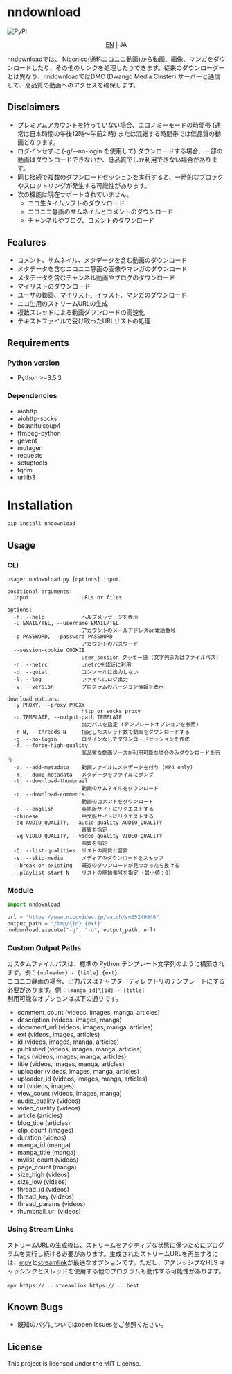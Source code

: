 # nndownload

![PyPI](https://img.shields.io/pypi/v/nndownload.svg)

<p align='center'>
    <a href='./README.md'>EN</a> | JA
</p>

nndownloadでは、 [Niconico](http://nicovideo.jp)(通称ニコニコ動画)から動画、画像、マンガをダウンロードしたり、その他のリンクを処理したりできます。従来のダウンローダーとは異なり、nndownloadではDMC (Dwango Media Cluster) サーバーと通信して、高品質の動画へのアクセスを確保します。

## Disclaimers
- [プレミアムアカウント](https://secure.nicovideo.jp/secure/premium_detail/)を持っていない場合、エコノミーモードの時間帯  (通常は日本時間の午後12時～午前2 時) または混雑する時間帯では低品質の動画となります。
- ログインせずに (-g/--no-login を使用して) ダウンロードする場合、一部の動画はダウンロードできないか、低品質でしか利用できない場合があります。
- 同じ接続で複数のダウンロードセッションを実行すると、一時的なブロックやスロットリングが発生する可能性があります。
- 次の機能は現在サポートされていません。
  - ニコ生タイムシフトのダウンロード
  - ニコニコ静画のサムネイルとコメントのダウンロード
  - チャンネルやブログ、コメントのダウンロード


## Features
 - コメント、サムネイル、メタデータを含む動画のダウンロード
 - メタデータを含むニコニコ静画の画像やマンガのダウンロード
 - メタデータを含むチャンネル動画やブログのダウンロード
 - マイリストのダウンロード
 - ユーザの動画、マイリスト、イラスト、マンガのダウンロード
 - ニコ生用のストリームURLの生成
 - 複数スレッドによる動画ダウンロードの高速化
 - テキストファイルで受け取ったURLリストの処理

## Requirements
### Python version
- Python >=3.5.3

### Dependencies
- aiohttp
- aiohttp-socks
- beautifulsoup4
- ffmpeg-python
- gevent
- mutagen
- requests
- setuptools
- tqdm
- urllib3

# Installation
```bash
pip install nndownload
```

## Usage
### CLI
```
usage: nndownload.py [options] input

positional arguments:
  input                 URLs or files

options:
  -h, --help            ヘルプメッセージを表示
  -u EMAIL/TEL, --username EMAIL/TEL
                        アカウントのメールアドレスor電話番号
  -p PASSWORD, --password PASSWORD
                        アカウントのパスワード
  --session-cookie COOKIE
                        user_session クッキー値 (文字列またはファイルパス)
  -n, --netrc           .netrcを認証に利用
  -q, --quiet           コンソールに出力しない
  -l, --log             ファイルにログ出力
  -v, --version         プログラムのバージョン情報を表示

download options:
  -y PROXY, --proxy PROXY
                        http or socks proxy
  -o TEMPLATE, --output-path TEMPLATE
                        出力パスを指定 (テンプレートオプションを参照)
  -r N, --threads N     指定したスレッド数で動画をダウンロードする
  -g, --no-login        ログインなしでダウンロードセッションを作成
  -f, --force-high-quality
                        高品質な動画ソースが利用可能な場合のみダウンロードを行う
  -a, --add-metadata    動画ファイルにメタデータを付与 (MP4 only)
  -m, --dump-metadata   メタデータをファイルにダンプ
  -t, --download-thumbnail
                        動画のサムネイルをダウンロード
  -c, --download-comments
                        動画のコメントをダウンロード
  -e, --english         英語版サイトにリクエストする
  -chinese              中文版サイトにリクエストする
  -aq AUDIO_QUALITY, --audio-quality AUDIO_QUALITY
                        音質を指定
  -vq VIDEO_QUALITY, --video-quality VIDEO_QUALITY
                        画質を指定
  -Q, --list-qualities  リストの画質と音質
  -s, --skip-media      メディアのダウンロードをスキップ
  --break-on-existing   既存のダウンロードが見つかったら抜ける
  --playlist-start N    リストの開始番号を指定 (最小値：0)
```

### Module
```python
import nndownload

url = "https://www.nicovideo.jp/watch/sm35249846"
output_path = "/tmp/{id}.{ext}"
nndownload.execute("-g", "-o", output_path, url)
```

### Custom Output Paths
カスタムファイルパスは、標準の Python テンプレート文字列のように構築されます。例：`{uploader} - {title}.{ext}`  
ニコニコ静画の場合、出力パスはチャプターディレクトリのテンプレートにする必要があります。例：`{manga_id}\{id} - {title}`  
利用可能なオプションは以下の通りです。

- comment_count (videos, images, manga, articles)
- description (videos, images, manga)
- document_url (videos, images, manga, articles)
- ext (videos, images, articles)
- id (videos, images, manga, articles)
- published (videos, images, manga, articles)
- tags (videos, images, manga, articles)
- title (videos, images, manga, articles)
- uploader (videos, images, manga, articles)
- uploader_id (videos, images, manga, articles)
- url (videos, images)
- view_count (videos, images, manga)
- audio_quality (videos)
- video_quality (videos)
- article (articles)
- blog_title (articles)
- clip_count (images)
- duration (videos)
- manga_id (manga)
- manga_title (manga)
- mylist_count (videos)
- page_count (manga)
- size_high (videos)
- size_low (videos)
- thread_id (videos)
- thread_key (videos)
- thread_params (videos)
- thumbnail_url (videos)

### Using Stream Links
ストリームURLの生成後は、ストリームをアクティブな状態に保つためにプログラムを実行し続ける必要があります。生成されたストリームURLを再生するには、[mpv](https://github.com/mpv-player/mpv)と[streamlink](https://github.com/streamlink/streamlink)が最適なオプションです。ただし、アグレッシブなHLS キャッシングとスレッドを使用する他のプログラムも動作する可能性があります。

`mpv https://...`
`streamlink https://... best`

## Known Bugs
- 既知のバグについてはopen issuesをご参照ください。

## License
This project is licensed under the MIT License.